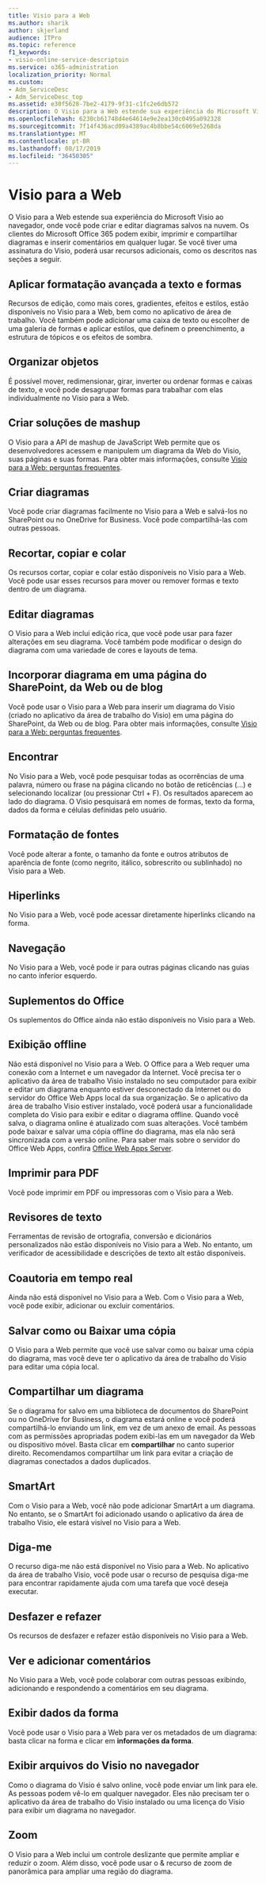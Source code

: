 ```yaml
---
title: Visio para a Web
ms.author: sharik
author: skjerland
audience: ITPro
ms.topic: reference
f1_keywords:
- visio-online-service-descriptoin
ms.service: o365-administration
localization_priority: Normal
ms.custom:
- Adm_ServiceDesc
- Adm_ServiceDesc_top
ms.assetid: e30f5628-7be2-4179-9f31-c1fc2e6db572
description: O Visio para a Web estende sua experiência do Microsoft Visio ao navegador, onde você pode criar e editar diagramas salvos na nuvem. Os clientes do Microsoft Office 365 podem exibir, imprimir e compartilhar diagramas e inserir comentários em qualquer lugar.
ms.openlocfilehash: 6230cb61748d4e64614e9e2ea130c0495a092328
ms.sourcegitcommit: 7f14f436acd09a4389ac4b8bbe54c6069e5268da
ms.translationtype: MT
ms.contentlocale: pt-BR
ms.lasthandoff: 08/17/2019
ms.locfileid: "36450305"
---
```

# <a name="visio-for-the-web"></a>Visio para a Web

O Visio para a Web estende sua experiência do Microsoft Visio ao navegador, onde você pode criar e editar diagramas salvos na nuvem. Os clientes do Microsoft Office 365 podem exibir, imprimir e compartilhar diagramas e inserir comentários em qualquer lugar. Se você tiver uma assinatura do Visio, poderá usar recursos adicionais, como os descritos nas seções a seguir.
  
## <a name="apply-rich-formatting-to-text-and-shapes"></a>Aplicar formatação avançada a texto e formas

Recursos de edição, como mais cores, gradientes, efeitos e estilos, estão disponíveis no Visio para a Web, bem como no aplicativo de área de trabalho. Você também pode adicionar uma caixa de texto ou escolher de uma galeria de formas e aplicar estilos, que definem o preenchimento, a estrutura de tópicos e os efeitos de sombra.
  
## <a name="arrange-objects"></a>Organizar objetos

É possível mover, redimensionar, girar, inverter ou ordenar formas e caixas de texto, e você pode desagrupar formas para trabalhar com elas individualmente no Visio para a Web.
  
## <a name="build-mashup-solutions"></a>Criar soluções de mashup

O Visio para a API de mashup de JavaScript Web permite que os desenvolvedores acessem e manipulem um diagrama da Web do Visio, suas páginas e suas formas. Para obter mais informações, consulte [Visio para a Web: perguntas frequentes](https://support.office.com/article/visio-online-frequently-asked-questions-e6647040-2fca-42ec-9fa5-d16a4e39e0ee).
  
## <a name="create-diagrams"></a>Criar diagramas

Você pode criar diagramas facilmente no Visio para a Web e salvá-los no SharePoint ou no OneDrive for Business. Você pode compartilhá-las com outras pessoas.
  
## <a name="cut-copy-and-paste"></a>Recortar, copiar e colar

Os recursos cortar, copiar e colar estão disponíveis no Visio para a Web. Você pode usar esses recursos para mover ou remover formas e texto dentro de um diagrama.
  
## <a name="edit-diagrams"></a>Editar diagramas

O Visio para a Web inclui edição rica, que você pode usar para fazer alterações em seu diagrama. Você também pode modificar o design do diagrama com uma variedade de cores e layouts de tema.
  
## <a name="embed-diagram-in-a-sharepoint-web-or-blog-page"></a>Incorporar diagrama em uma página do SharePoint, da Web ou de blog

Você pode usar o Visio para a Web para inserir um diagrama do Visio (criado no aplicativo da área de trabalho do Visio) em uma página do SharePoint, da Web ou de blog. Para obter mais informações, consulte [Visio para a Web: perguntas frequentes](https://support.office.com/article/visio-online-frequently-asked-questions-e6647040-2fca-42ec-9fa5-d16a4e39e0ee).
  
## <a name="find"></a>Encontrar

No Visio para a Web, você pode pesquisar todas as ocorrências de uma palavra, número ou frase na página clicando no botão de reticências (...) e selecionando localizar (ou pressionar Ctrl + F). Os resultados aparecem ao lado do diagrama. O Visio pesquisará em nomes de formas, texto da forma, dados da forma e células definidas pelo usuário.
  
## <a name="font-formatting"></a>Formatação de fontes

Você pode alterar a fonte, o tamanho da fonte e outros atributos de aparência de fonte (como negrito, itálico, sobrescrito ou sublinhado) no Visio para a Web.
  
## <a name="hyperlinks"></a>Hiperlinks

No Visio para a Web, você pode acessar diretamente hiperlinks clicando na forma.
  
## <a name="navigation"></a>Navegação

No Visio para a Web, você pode ir para outras páginas clicando nas guias no canto inferior esquerdo.
  
## <a name="office-add-ins"></a>Suplementos do Office

Os suplementos do Office ainda não estão disponíveis no Visio para a Web.
  
## <a name="offline-viewing"></a>Exibição offline

Não está disponível no Visio para a Web. O Office para a Web requer uma conexão com a Internet e um navegador da Internet. Você precisa ter o aplicativo da área de trabalho Visio instalado no seu computador para exibir e editar um diagrama enquanto estiver desconectado da Internet ou do servidor do Office Web Apps local da sua organização. Se o aplicativo da área de trabalho Visio estiver instalado, você poderá usar a funcionalidade completa do Visio para exibir e editar o diagrama offline. Quando você salva, o diagrama online é atualizado com suas alterações. Você também pode baixar e salvar uma cópia offline do diagrama, mas ela não será sincronizada com a versão online. Para saber mais sobre o servidor do Office Web Apps, confira [Office Web Apps Server](https://docs.microsoft.com/webappsserver/how-office-web-apps-work-on-premises-with-sharepoint-2013).
  
## <a name="print-to-pdf"></a>Imprimir para PDF

Você pode imprimir em PDF ou impressoras com o Visio para a Web.
  
## <a name="proofing-tools"></a>Revisores de texto

Ferramentas de revisão de ortografia, conversão e dicionários personalizados não estão disponíveis no Visio para a Web. No entanto, um verificador de acessibilidade e descrições de texto alt estão disponíveis.
  
## <a name="real-time-co-authoring"></a>Coautoria em tempo real

Ainda não está disponível no Visio para a Web. Com o Visio para a Web, você pode exibir, adicionar ou excluir comentários.
  
## <a name="save-as-or-download-a-copy"></a>Salvar como ou Baixar uma cópia

O Visio para a Web permite que você use salvar como ou baixar uma cópia do diagrama, mas você deve ter o aplicativo da área de trabalho do Visio para editar uma cópia local.
  
## <a name="share-a-diagram"></a>Compartilhar um diagrama

Se o diagrama for salvo em uma biblioteca de documentos do SharePoint ou no OneDrive for Business, o diagrama estará online e você poderá compartilhá-lo enviando um link, em vez de um anexo de email. As pessoas com as permissões apropriadas podem exibi-las em um navegador da Web ou dispositivo móvel. Basta clicar em **compartilhar** no canto superior direito. Recomendamos compartilhar um link para evitar a criação de diagramas conectados a dados duplicados.
  
## <a name="smartart"></a>SmartArt

Com o Visio para a Web, você não pode adicionar SmartArt a um diagrama. No entanto, se o SmartArt foi adicionado usando o aplicativo da área de trabalho Visio, ele estará visível no Visio para a Web.
  
## <a name="tell-me"></a>Diga-me

O recurso diga-me não está disponível no Visio para a Web. No aplicativo da área de trabalho Visio, você pode usar o recurso de pesquisa diga-me para encontrar rapidamente ajuda com uma tarefa que você deseja executar.
  
## <a name="undo-and-redo"></a>Desfazer e refazer

Os recursos de desfazer e refazer estão disponíveis no Visio para a Web.
  
## <a name="view-and-add-comments"></a>Ver e adicionar comentários

 No Visio para a Web, você pode colaborar com outras pessoas exibindo, adicionando e respondendo a comentários em seu diagrama. 
  
## <a name="view-shape-data"></a>Exibir dados da forma

Você pode usar o Visio para a Web para ver os metadados de um diagrama: basta clicar na forma e clicar em **informações da forma**.
  
## <a name="view-visio-files-in-the-browser"></a>Exibir arquivos do Visio no navegador

Como o diagrama do Visio é salvo online, você pode enviar um link para ele. As pessoas podem vê-lo em qualquer navegador. Eles não precisam ter o aplicativo da área de trabalho do Visio instalado ou uma licença do Visio para exibir um diagrama no navegador.
  
## <a name="zoom"></a>Zoom

O Visio para a Web inclui um controle deslizante que permite ampliar e reduzir o zoom. Além disso, você pode usar o &amp; recurso de zoom de panorâmica para ampliar uma região do diagrama.
  